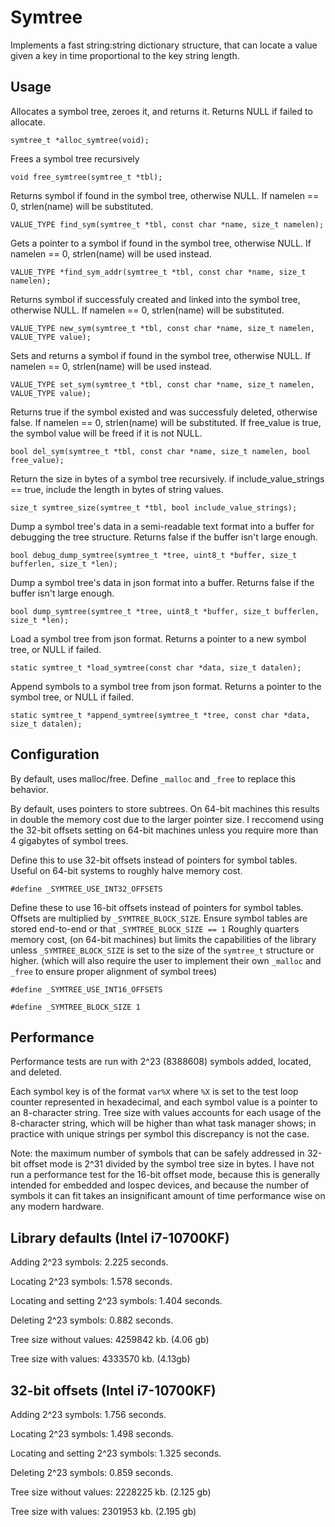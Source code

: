 
# Symtree

Implements a fast string:string dictionary structure, that can locate a value given a key in time proportional to the key string length.

## Usage


Allocates a symbol tree, zeroes it, and returns it. Returns NULL if failed to allocate.

`symtree_t *alloc_symtree(void);`


Frees a symbol tree recursively

`void free_symtree(symtree_t *tbl);`


Returns symbol if found in the symbol tree, otherwise NULL.
If namelen == 0, strlen(name) will be substituted.

`VALUE_TYPE find_sym(symtree_t *tbl, const char *name, size_t namelen);`


Gets a pointer to a symbol if found in the symbol tree, otherwise NULL.
If namelen == 0, strlen(name) will be used instead.

`VALUE_TYPE *find_sym_addr(symtree_t *tbl, const char *name, size_t namelen);`


Returns symbol if successfuly created and linked into the symbol tree, otherwise NULL.
If namelen == 0, strlen(name) will be substituted.

`VALUE_TYPE new_sym(symtree_t *tbl, const char *name, size_t namelen, VALUE_TYPE value);`


Sets and returns a symbol if found in the symbol tree, otherwise NULL.
If namelen == 0, strlen(name) will be used instead.

`VALUE_TYPE set_sym(symtree_t *tbl, const char *name, size_t namelen, VALUE_TYPE value);`


Returns true if the symbol existed and was successfuly deleted, otherwise false.
If namelen == 0, strlen(name) will be substituted.
If free_value is true, the symbol value will be freed if it is not NULL.

`bool del_sym(symtree_t *tbl, const char *name, size_t namelen, bool free_value);`


Return the size in bytes of a symbol tree recursively. if include_value_strings == true, include the length in bytes of string values.

`size_t symtree_size(symtree_t *tbl, bool include_value_strings);`


Dump a symbol tree's data in a semi-readable text format into a buffer for debugging the tree structure. Returns false if the buffer isn't large enough.

`bool debug_dump_symtree(symtree_t *tree, uint8_t *buffer, size_t bufferlen, size_t *len);`


Dump a symbol tree's data in json format into a buffer. Returns false if the buffer isn't large enough.

`bool dump_symtree(symtree_t *tree, uint8_t *buffer, size_t bufferlen, size_t *len);`


Load a symbol tree from json format. Returns a pointer to a new symbol tree, or NULL if failed.

`static symtree_t *load_symtree(const char *data, size_t datalen);`


Append symbols to a symbol tree from json format. Returns a pointer to the symbol tree, or NULL if failed.

`static symtree_t *append_symtree(symtree_t *tree, const char *data, size_t datalen);`


## Configuration

By default, uses malloc/free.
Define `_malloc` and `_free` to replace this behavior.

By default, uses pointers to store subtrees. On 64-bit machines this results in double the memory cost due to the larger pointer size.
I reccomend using the 32-bit offsets setting on 64-bit machines unless you require more than 4 gigabytes of symbol trees.

Define this to use 32-bit offsets instead of pointers for symbol tables.
Useful on 64-bit systems to roughly halve memory cost.

`#define _SYMTREE_USE_INT32_OFFSETS`

Define these to use 16-bit offsets instead of pointers for symbol tables.
Offsets are multiplied by `_SYMTREE_BLOCK_SIZE`.
Ensure symbol tables are stored end-to-end or that `_SYMTREE_BLOCK_SIZE == 1`
Roughly quarters memory cost, (on 64-bit machines) but limits the capabilities of the library unless `_SYMTREE_BLOCK_SIZE` is set to the size of the `symtree_t` structure or higher. (which will also require the user to implement their own `_malloc` and `_free` to ensure proper alignment of symbol trees)

`#define _SYMTREE_USE_INT16_OFFSETS`

`#define _SYMTREE_BLOCK_SIZE 1`


## Performance

Performance tests are run with 2^23 (8388608) symbols added, located, and deleted.

Each symbol key is of the format `var%X` where `%X` is set to the test loop counter represented in hexadecimal, and each symbol value is a pointer to an 8-character string.
Tree size with values accounts for each usage of the 8-character string, which will be higher than what task manager shows; in practice with unique strings per symbol this discrepancy is not the case.

Note: the maximum number of symbols that can be safely addressed in 32-bit offset mode is 2^31 divided by the symbol tree size in bytes.
I have not run a performance test for the 16-bit offset mode, because this is generally intended for embedded and lospec devices, and because the number of symbols it can fit takes an insignificant amount of time performance wise on any modern hardware.

## Library defaults (Intel i7-10700KF)

Adding 2^23 symbols: 2.225 seconds.

Locating 2^23 symbols: 1.578 seconds.

Locating and setting 2^23 symbols: 1.404 seconds.

Deleting 2^23 symbols: 0.882 seconds.

Tree size without values: 4259842 kb. (4.06 gb)

Tree size with values: 4333570 kb. (4.13gb)

## 32-bit offsets (Intel i7-10700KF)

Adding 2^23 symbols: 1.756 seconds.

Locating 2^23 symbols: 1.498 seconds.

Locating and setting 2^23 symbols: 1.325 seconds.

Deleting 2^23 symbols: 0.859 seconds.

Tree size without values: 2228225 kb. (2.125 gb)

Tree size with values: 2301953 kb. (2.195 gb)


